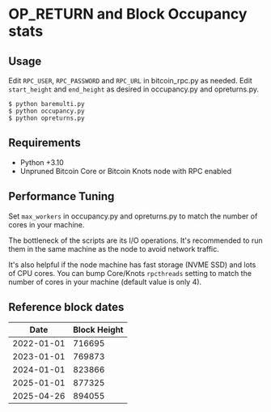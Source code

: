 # OP_RETURN and Block Occupancy stats

## Usage

Edit `RPC_USER`, `RPC_PASSWORD` and `RPC_URL` in bitcoin_rpc.py as needed.
Edit `start_height` and `end_height` as desired in occupancy.py and opreturns.py.

```shell
$ python baremulti.py
$ python occupancy.py
$ python opreturns.py
```

## Requirements

* Python +3.10
* Unpruned Bitcoin Core or Bitcoin Knots node with RPC enabled


## Performance Tuning

Set `max_workers` in occupancy.py and opreturns.py to match the number of cores in your machine.

The bottleneck of the scripts are its I/O operations.
It's recommended to run them in the same machine as the node to avoid network traffic.

It's also helpful if the node machine has fast storage (NVME SSD) and lots of CPU cores.
You can bump Core/Knots `rpcthreads` setting to match the number of cores in your machine (default value is only 4).


## Reference block dates

| Date       | Block Height |
|------------|--------------|
| 2022-01-01 | 716695       |
| 2023-01-01 | 769873       |
| 2024-01-01 | 823866       |
| 2025-01-01 | 877325       |
| 2025-04-26 | 894055       |
